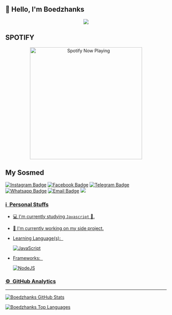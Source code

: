 ## 👋 Hello, I'm Boedzhanks

<p align="center">
<img src="https://media1.tenor.com/m/42A6vafhlsEAAAAC/hu-tao-loop.gif" />
</p>

## SPOTIFY
<p align="center"><a href="https://open.spotify.com/track/2ksyzVfU0WJoBpu8otr4pz?si=47bbaef2b9544bbb" target="_blank"><img src="https://now-playing-on-spotify.vercel.app/api/spotify" alt="Spotify Now Playing" width="350"/></a>
</p>

## My Sosmed
[![Instagram Badge](https://img.shields.io/badge/-Instagram-e4405f?style=flat-square&logo=Instagram&logoColor=white)](https://www.instagram.com/boedzhanks.store/)
[![Facebook Badge](https://img.shields.io/badge/-Facebook-0088cc?style=flat-square&logo=Facebook&logoColor=white)](https://www.facebook.com/boedzhanks.store)
[![Telegram Badge](https://img.shields.io/badge/-Telegram-0088cc?style=flat-square&logo=Telegram&logoColor=white)](https://t.me/Boedzhanks)
[![Whatsapp Badge](https://img.shields.io/badge/-Whatsapp-%808080?style=flat-square&logo=Whatsapp&logoColor=white)](https://whatsapp.com/channel/0029VaFfHadL2ATu3IAERZ2T)
[![Email Badge](https://img.shields.io/badge/Email-3b5998?style=flat-square&logo=email&logoColor=white)](mailto:hardiansyahramadhani084@gmail.com)
<a href="https://github.com/boedzhanks"><img src="https://img.shields.io/badge/-GitHub-black?style=flat-square&logo=github" />

### ℹ &nbsp;Personal Stuffs
- 💻 I'm currently studying `Javascript` 🚀.
- 🔭 I'm currently working on my side project.
- Learning Language(s): &nbsp;

  ![JavaScript](https://img.shields.io/badge/JavaScript-323330?style=for-the-badge&logo=javascript&logoColor=F7DF1E)

- Frameworks: &nbsp;

  ![NodeJS](https://img.shields.io/badge/Node.js-43853D?style=for-the-badge&logo=node.js&logoColor=white)


### ⚙ &nbsp;GitHub Analytics

---

[![Boedzhanks GitHub Stats](https://github-readme-stats.vercel.app/api?username=boedzhanks&show_icons=true&hide=issues&theme=radical)](https://github-readme-stats.vercel.app)

[![Boedzhanks Top Languages](https://github-readme-stats.vercel.app/api/top-langs?username=boedzhanks&layout=compact&theme=radical)](https://github-readme-stats.vercel.app)
